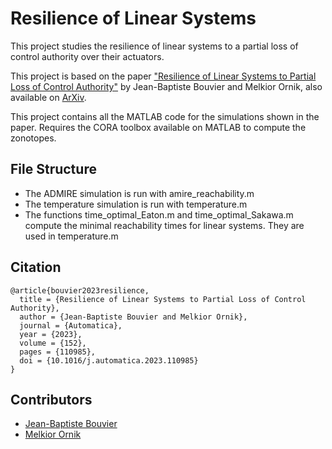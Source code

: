 # Resilience of Linear Systems

This project studies the resilience of linear systems to a partial loss of control authority over their actuators.

This project is based on the paper ["Resilience of Linear Systems to Partial Loss of Control Authority"](https://doi.org/10.1016/j.automatica.2023.110985) by Jean-Baptiste Bouvier and Melkior Ornik, also available on [ArXiv](https://arxiv.org/abs/2209.08034).


This project contains all the MATLAB code for the simulations shown in the paper.
Requires the CORA toolbox available on MATLAB to compute the zonotopes.


## File Structure

- The ADMIRE simulation is run with amire_reachability.m
- The temperature simulation is run with temperature.m
- The functions time_optimal_Eaton.m and time_optimal_Sakawa.m compute the minimal reachability times for linear systems. They are used in temperature.m







## Citation
```
@article{bouvier2023resilience,  
  title = {Resilience of Linear Systems to Partial Loss of Control Authority},   
  author = {Jean-Baptiste Bouvier and Melkior Ornik},    
  journal = {Automatica},    
  year = {2023},   
  volume = {152},
  pages = {110985},
  doi = {10.1016/j.automatica.2023.110985}
}
```


## Contributors

- [Jean-Baptiste Bouvier](https://jean-baptistebouvier.github.io/)
- [Melkior Ornik](https://mornik.web.illinois.edu/)


